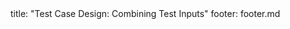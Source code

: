 <frontmatter>
title: "Test Case Design: Combining Test Inputs"
footer: footer.md
</frontmatter>

<include src="container-inPage-asFlat.md" boilerplate />